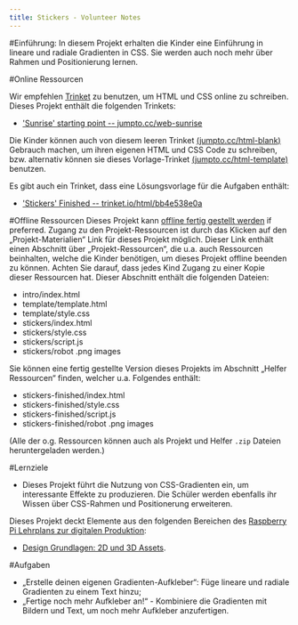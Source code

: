 ```yaml
---
title: Stickers - Volunteer Notes
---
```


#Einführung:
In diesem Projekt erhalten die Kinder eine Einführung in lineare und radiale Gradienten in CSS. Sie werden auch noch mehr über Rahmen und Positionierung lernen. 

#Online Ressourcen

Wir empfehlen [Trinket](https://trinket.io/) zu benutzen, um HTML und CSS online zu schreiben. Dieses Projekt enthält die folgenden Trinkets:

+ ['Sunrise' starting point  -- jumpto.cc/web-sunrise](http://jumpto.cc/web-sunrise)

Die Kinder können auch von diesem leeren Trinket [(jumpto.cc/html-blank)](http://jumpto.cc/html-blank) Gebrauch machen, um ihren eigenen HTML und CSS Code zu schreiben, bzw. alternativ können sie dieses Vorlage-Trinket [(jumpto.cc/html-template)](http://jumpto.cc/html-template) benutzen.

Es gibt auch ein Trinket, dass eine Lösungsvorlage für die Aufgaben enthält:

+ ['Stickers' Finished -- trinket.io/html/bb4e538e0a](https://trinket.io/html/bb4e538e0a)

#Offline Ressourcen
Dieses Projekt kann [offline fertig gestellt werden](https://www.codeclubprojects.org/en-GB/resources/webdev-working-offline/) if preferred. Zugang zu den Projekt-Ressourcen ist durch das Klicken auf den „Projekt-Materialien“ Link für dieses Projekt möglich. Dieser Link enthält einen Abschnitt über „Projekt-Ressourcen“, die u.a. auch Ressourcen beinhalten, welche die Kinder benötigen, um dieses Projekt offline beenden zu können. Achten Sie darauf, dass jedes Kind Zugang zu einer Kopie dieser Ressourcen hat. Dieser Abschnitt enthält die folgenden Dateien:

+ intro/index.html
+ template/template.html
+ template/style.css
+ stickers/index.html
+ stickers/style.css
+ stickers/script.js
+ stickers/robot .png images

Sie können eine fertig gestellte Version dieses Projekts im Abschnitt „Helfer Ressourcen“ finden, welcher u.a. Folgendes enthält:

+ stickers-finished/index.html
+ stickers-finished/style.css
+ stickers-finished/script.js
+ stickers-finished/robot .png images


(Alle der o.g. Ressourcen können auch als Projekt und Helfer `.zip` Dateien heruntergeladen werden.)

#Lernziele
+ Dieses Projekt führt die Nutzung von CSS-Gradienten ein, um interessante Effekte zu produzieren. Die Schüler werden ebenfalls ihr Wissen über CSS-Rahmen und Positionerung erweiteren. 

Dieses Projekt deckt Elemente aus den folgenden Bereichen des [Raspberry Pi Lehrplans zur digitalen Produktion](http://rpf.io/curriculum):

+ [Design Grundlagen: 2D und 3D Assets](https://www.raspberrypi.org/curriculum/design/creator).

#Aufgaben
+ „Erstelle deinen eigenen Gradienten-Aufkleber“: Füge lineare und radiale Gradienten zu einem Text hinzu;
+ „Fertige noch mehr Aufkleber an!“ - Kombiniere die Gradienten mit Bildern und Text, um noch mehr Aufkleber anzufertigen.
